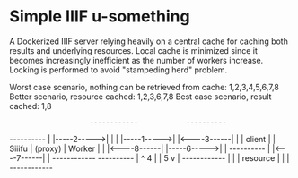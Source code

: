 # Simple IIIF u-something

A Dockerized IIIF server relying heavily on a central cache for caching both results and underlying resources. Local cache is minimized since it becomes increasingly inefficient as the number of workers increase. Locking is performed to avoid "stampeding herd" problem.

Worst case scenario, nothing can be retrieved from cache: 1,2,3,4,5,6,7,8
Better scenario, resource cached: 1,2,3,6,7,8
Best case scenario, result cached: 1,8







                        ------------            ----------
  ----------            |          |-----2----->|        |
  |        |-----1----->|          |<----3------|        |
  | client |            |  Siiifu  |  (proxy)   | Worker |
  |        |<----8------|          |-----6----->|        |
  ----------            |          |<----7------|        |
                        ------------            ----------
                            |  ^
                            4  |
                            |  5
                            v  |
                        ------------
                        |          |
                        | resource |
                        |          |
                        ------------

